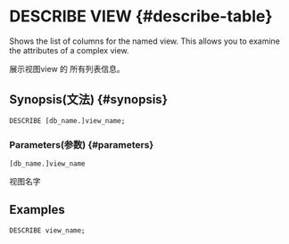 # DESCRIBE VIEW {#describe-table}

Shows the list of columns for the named view. This allows you to examine the attributes of a complex view.

展示视图view 的 所有列表信息。

## Synopsis\(文法\) {#synopsis}

```
DESCRIBE [db_name.]view_name;
```

### Parameters\(参数\) {#parameters}

`[db_name.]view_name`

视图名字

## Examples

```
DESCRIBE view_name;
```



